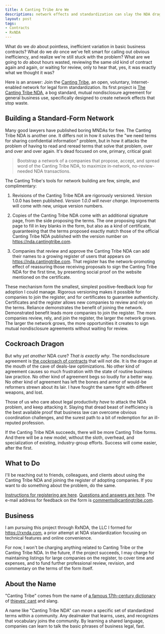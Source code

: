```yaml
---
title: A Canting Tribe Are We
descriptions: network effects and standardization can slay the NDA dragon
layout: post
tags:
- Contracts
- RxNDA
---
```


What do we _do_ about pointless, inefficient variation in basic business contracts?  What do we _do_ once we've felt smart for calling out obvious inefficiency, and realize we're still stuck with the problem?  What are we going to _do_ about hours wasted, reviewing the same old kind of contract again and again, or waiting for review, only to hear that, yes, it was exactly what we thought it was?

Here is an answer: Join the [Canting Tribe](https://cantingtribe.com), an open, voluntary, Internet-enabled network for legal form standardization.  Its first project is [The Canting Tribe NDA](https://nda.cantingtribe.com), a bog standard, mutual nondisclosure agreement for general business use, specifically designed to create network effects that stop waste.

## Building a Standard-Form Network

Many good lawyers have published boring MNDAs for free.  The Canting Tribe NDA is another one.  It differs not in how it solves the "we need terms for sharing confidential information" problem, but in how it attacks the problem of having to read and reread terms that solve that problem, over and over and over again.  It's dead focused on one, primary, critical goal:

> Bootstrap a network of a companies that propose, accept, and spread word of the Canting Tribe NDA, to maximize in-network, no-review-needed NDA transactions.

The Canting Tribe's tools for network building are few, simple, and complimentary:

1.  Revisions of the Canting Tribe NDA are rigorously versioned.  Version 1.0.0 has been published.  _Version 1.0.0 will never change_.  Improvements will come with new, unique version numbers.

2.  Copies of the Canting Tribe NDA come with an additional signature page, from the side proposing the terms.  The one proposing signs that page to fill in key blanks in the form, but also as a kind of certificate, guaranteeing that the terms proposed exactly match those of the official Canting Tribe NDA published with the version number on <https://nda.cantingtribe.com>.

3.  Companies that review and approve the Canting Tribe NDA can add their names to a growing register of users that appears on <https://nda.cantingtribe.com>.  That register has the network-promoting effect of reassuring those receiving proposals to sign the Canting Tribe NDA for the first time, by presenting social proof on the website mentioned on the certificate.

These mechanism form the smallest, simplest positive-feedback loop for adoption I could manage.  Rigorous versioning makes it possible for companies to join the register, and for certificates to guarantee authenticity.  Certificates and the register allows new companies to review and rely on the terms.  Reliance demonstrates the benefit of joining the network.  Demonstrated benefit leads more companies to join the register.  The more companies review, rely, and join the register, the larger the network grows.  The larger the network grows, the more opportunities it creates to sign mutual nondisclosure agreements without waiting for review.

## Cockroach Dragon

But why _yet another_ NDA cure?  _That is exactly why_.  The nondisclosure agreement is [the cockroach of contracts](http://www.adamsdrafting.com/abuse-of-nondisclosure-agreements/) that will not die.  It is the dragon at the mouth of the cave of deals-law optimizations.  No other kind of agreement causes so much frustration with the state of routine business law practice.  No other kind of agreement begs so loudly for a better way.  No other kind of agreement has left the bones and armor of would-be reformers strewn about its lair.  I have fought the same fight with different weapons, and lost.

Those of us who care about legal productivity _have_ to attack the NDA problem, and keep attacking it.  Slaying that dread beast of inefficiency is the best available proof that business law can overcome obvious coordination challenges, and the surest path to a bit of redemption for an ill-reputed profession.

If the Canting Tribe NDA succeeds, there will be more Canting Tribe forms.  And there will be a new model, without the sloth, overhead, and specialization of existing, industry-group efforts.  Success will come easier, after the first.

## What to Do

I'll be reaching out to friends, colleagues, and clients about using the Canting Tribe NDA and joining the register of adopting companies.  If you want to do something about the problem, do the same.

[Instructions for registering are here](https://nda.cantingtribe.com/#listing).  [Questions and answers are here](https://nda.cantingtribe.com/#questions).  The e-mail address for feedback on the form is <comments@cantingtribe.com>.

## Business

I am pursuing this project through RxNDA, the LLC I formed for <https://rxnda.com>, a prior attempt at NDA standardization focusing on technical features and online convenience.

For now, I won't be charging anything related to Canting Tribe or the Canting Tribe NDA.  In the future, if the project succeeds, I may charge for maintaining listings for large companies on the register, to cover time and expenses, and to fund further professional review, revision, and commentary on the terms of the form itself.

## About the Name

"Canting Tribe" comes from the name of [a famous 17th-century dictionary](https://en.wikipedia.org/wiki/A_New_Dictionary_of_the_Terms_Ancient_and_Modern_of_the_Canting_Crew) of [thieves' cant](https://en.wikipedia.org/wiki/Thieves%27_cant) and slang.

A name like "Canting Tribe NDA" can _mean_ a specific set of standardized terms within a community.  Any dealmaker that learns, uses, and recognizes that vocabulary joins the community.  By learning a shared language, companies can learn to talk the basic phrases of business legal, fast.
